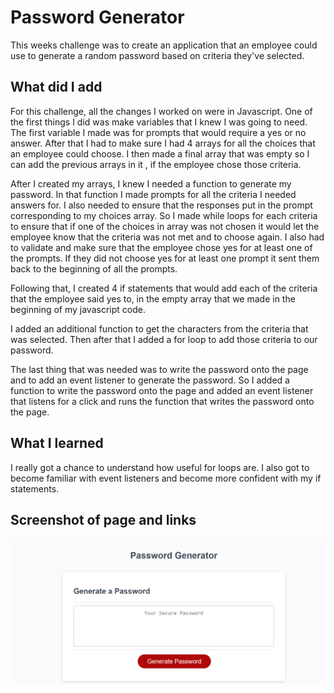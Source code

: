 # Password Generator
This weeks challenge was to create an application that an employee could use to generate a random password based on criteria they've selected. 

## What did I add
For this challenge, all the changes I worked on were in Javascript. One of the first things I did was make variables that I knew I was going to need. The first variable I made was for prompts that would require a yes or no answer. After that I had to make sure I had 4 arrays for all the choices that an employee could choose. I then made a final array that was empty so I can add the previous arrays in it , if the employee chose those criteria. 

After I created my arrays, I knew I needed a function to generate my password. In that function I made prompts for all the criteria I needed answers for.  I also needed to ensure that the responses put in the prompt corresponding to my choices array. So I made while loops for each criteria to ensure that if one of the choices in array was not chosen it would let the employee know that the criteria was not met and to choose again. I also had to validate and make sure that the employee chose yes for at least one of the prompts. If they did not choose yes for at least one prompt it sent them back to the beginning of all the prompts. 

Following that, I created 4 if statements that would add each of the criteria that the employee said yes to, in the empty array that we made in the beginning of my javascript code. 

I added an additional function to get the characters from the criteria that was selected. Then after that I added a for loop to add those criteria to our password. 

The last thing that was needed was to write the password onto the page and to add an event listener to generate the password. So I added a function to write the password onto the page and added an event listener that listens for a click and runs the function that writes the password onto the page. 

## What I learned 
I really got a chance to understand how useful for loops are.  I also got to become familiar with event listeners and become more confident with my if statements. 


## Screenshot of page and links

![alt text](/screenshot.png "Password")




